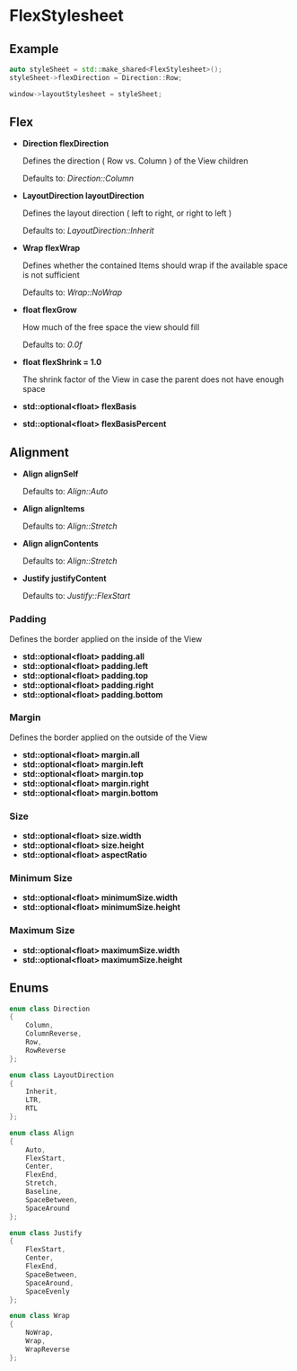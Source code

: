# FlexStylesheet

## Example

```C++
auto styleSheet = std::make_shared<FlexStylesheet>();
styleSheet->flexDirection = Direction::Row;

window->layoutStylesheet = styleSheet;
```

## Flex

* **Direction flexDirection** 
	
	Defines the direction ( Row vs. Column ) of the View children

	Defaults to: *Direction::Column*

* **LayoutDirection layoutDirection**

	Defines the layout direction ( left to right, or right to left )

	Defaults to: *LayoutDirection::Inherit*

* **Wrap flexWrap**

	Defines whether the contained Items should wrap if the available space
	is not sufficient

	Defaults to: *Wrap::NoWrap*

* **float flexGrow**

	How much of the free space the view should fill

	Defaults to: *0.0f*

* **float flexShrink = 1.0**

	The shrink factor of the View in case the parent does not have enough space

* **std::optional<float\> flexBasis**
* **std::optional<float\> flexBasisPercent**

## Alignment

* **Align alignSelf**

	Defaults to: *Align::Auto*

* **Align alignItems**

	Defaults to: *Align::Stretch*

* **Align alignContents**

	Defaults to: *Align::Stretch*

* **Justify justifyContent**

	Defaults to: *Justify::FlexStart*

### Padding

Defines the border applied on the inside of the View

* **std::optional<float\> padding.all**
* **std::optional<float\> padding.left**
* **std::optional<float\> padding.top**
* **std::optional<float\> padding.right**
* **std::optional<float\> padding.bottom**

### Margin

Defines the border applied on the outside of the View

* **std::optional<float\> margin.all**
* **std::optional<float\> margin.left**
* **std::optional<float\> margin.top**
* **std::optional<float\> margin.right**
* **std::optional<float\> margin.bottom**


### Size

* **std::optional<float\> size.width**
* **std::optional<float\> size.height**
* **std::optional<float\> aspectRatio**


### Minimum Size

* **std::optional<float\> minimumSize.width**
* **std::optional<float\> minimumSize.height**

### Maximum Size

* **std::optional<float\> maximumSize.width**
* **std::optional<float\> maximumSize.height**

## Enums

```C++
enum class Direction
{
    Column,
    ColumnReverse,
    Row,
    RowReverse
};

enum class LayoutDirection
{
    Inherit,
    LTR,
    RTL
};

enum class Align
{
    Auto,
    FlexStart,
    Center,
    FlexEnd,
    Stretch,
    Baseline,
    SpaceBetween,
    SpaceAround
};

enum class Justify
{
    FlexStart,
    Center,
    FlexEnd,
    SpaceBetween,
    SpaceAround,
    SpaceEvenly
};

enum class Wrap
{
    NoWrap,
    Wrap,
    WrapReverse
};
```
